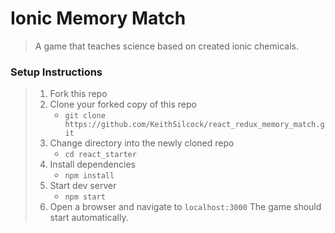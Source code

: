 # Ionic Memory Match

> A game that teaches science based on created ionic chemicals.

### Setup Instructions

> 1. Fork this repo
> 1. Clone your forked copy of this repo
>    - `git clone https://github.com/KeithSilcock/react_redux_memory_match.git`
> 1. Change directory into the newly cloned repo
>    - `cd react_starter`
> 1. Install dependencies 
>    - `npm install`
> 1. Start dev server
>    - `npm start`
> 1. Open a browser and navigate to `localhost:3000` The game should start automatically. 